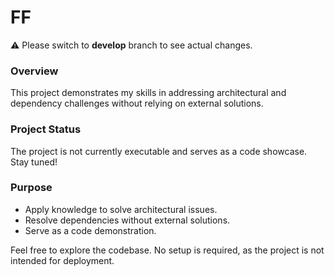 # FF

⚠️ Please switch to **develop** branch to see actual changes.

### Overview

This project demonstrates my skills in addressing architectural and dependency challenges without relying on external solutions.

### Project Status

The project is not currently executable and serves as a code showcase. Stay tuned!

### Purpose

- Apply knowledge to solve architectural issues.
- Resolve dependencies without external solutions.
- Serve as a code demonstration.

Feel free to explore the codebase. No setup is required, as the project is not intended for deployment.
